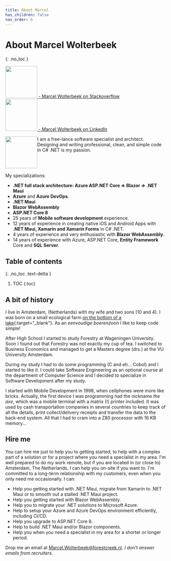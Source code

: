 ```yaml
---
title: About Marcel
has_children: false
nav_order: 6
---
```


# About Marcel Wolterbeek
{: .no_toc }

<a href="https://stackoverflow.com/users/536241/marcel-w" target="_blank"><img src="https://www.forestbrook.net/assets/images/so-logo.png" width="100" /> - Marcel Wolterbeek on Stackoverflow</a>
<br/>
<a href="https://www.linkedin.com/in/marcel-wolterbeek-8338802/" target="_blank"><img src="https://www.forestbrook.net/assets/images/LI-Logo.png" width="100" /> - Marcel Wolterbeek on LinkedIn</a>

<div style="display:grid;grid-template-columns:auto 1fr;">
  <div><img src="https://www.forestbrook.net/assets/images/Marcel.jpg" width="100" /></div>
  <div style="vertical-align:top">I am a free-lance software specialist and architect. Designing and writing professional, clean, and simple code in C# .NET is my passion.</div>
</div>

My specializations:

- **.NET full stack architecture: Azure ASP.NET Core => Blazor => .NET Maui**
- **Azure** and **Azure DevOps**.
- **.NET Maui**
- **Blazor WebAssembly**
- **ASP.NET Core 8**
- 25 years of **Mobile software development** experience.
- 12 years of experience in creating native iOS and Android Apps with **.NET Maui, Xamarin and Xamarin Forms** in C# .NET.
- 4 years of experience and very enthusiastic with **Blazor WebAssembly**.
- 14 years of experience with Azure, ASP.NET Core, **Entity Framework** Core and **SQL Server**.

## Table of contents
{: .no_toc .text-delta }

1. TOC
{:toc}

## A bit of history

I live in Amsterdam, (Netherlands) with my wife and two sons (10 and 4). I was born on a small ecological farm [on the bottom of a lake](https://en.wikipedia.org/wiki/Haarlemmermeer){:target="_blank"}. As an _eenvoudige boerenzoon_ I like to keep code simple!

After High School I started to study Forestry at Wageningen University. Soon I found out that Forestry was not exactly my cup of tea. I switched to Business Economics and managed to get a Masters degree (drs.) at the VU University Amsterdam.

During my study I had to do some programming (C and eh... Cobol) and I started to like it. I could take Software Engineering as an optional course at the department of Computer Science and I decided to specialize in Software Development after my study.

I started with Mobile Development in 1998, when cellphones were more like bricks. Actually, the first device I was programming had the nickname _the axe_, which was a mobile terminal with a matrix (!) printer included. It was used by cash transportation companies in several countries to keep track of all the details, print collect/delivery receipts and transfer the data to the back-end system. All that I had to cram into a Z80 processor with 16 KB memory...

## Hire me

You can hire me just to help you to getting started, to help with a complex part of a solution or for a project where you need a specialist in my area. I'm well prepared to do my work remote, but if you are located in (or close to) Amsterdam, The Netherlands, I can help you on-site if you want to. I'm committed to a long-term relationship with my customers, even when you only need me occasionally. I can:

- Help you getting started with .NET Maui, migrate from Xamarin to .NET Maui or to smooth out a stalled .NET Maui project.
- Help you getting started with Blazor WebAssembly.
- Help you to migrate your .NET solutions to Microsoft Azure.
- Help to setup your Azure and Azure DevOps environment efficiently, including CI/CD.
- Help you upgrade to ASP.NET Core 8.
- Help to build .NET Maui and/or Blazor components.
- Help you when you need a specialist in my area for a shorter or longer period.

Drop me an email at Marcel.Wolterbeek@forestcreek.nl.
_I don't answer emails from recruiters._
